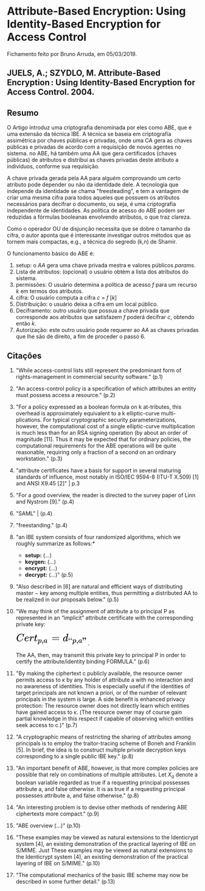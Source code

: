 # Attribute-Based Encryption: Using Identity-Based Encryption for Access Control

Fichamento feito por Bruno Arruda, em 05/03/2019.

## JUELS, A.; SZYDLO, M. Attribute-Based Encryption : Using Identity-Based Encryption for Access Control. 2004.

## Resumo

O Artigo introduz uma criptografia denominada por eles como ABE, que é uma extensão da técnica IBE. A técnica se baseia em criptografia assimétrica por chaves públicas e privadas, onde uma CA gera as chaves públicas e privadas de acordo com a requisição de novos agentes no sistema. no ABE, há também uma AA que gera certificados (chaves públicas) de atributos e distribui as chaves privadas deste atributo a indivíduos, conforme sua requisição.

A chave privada gerada pela AA para alguém comprovando um certo atributo pode depender ou não da identidade dele. A tecnologia que independe da identidade se chama "freesteading", e tem a vantagem de criar uma mesma cifra para todos aqueles que possuem os atributos necessários para decifrar o documento, ou seja, é uma criptografia independente de identidades.
As política de acesso do ABE podem ser reduzidas a fórmulas booleanas envolvendo atributos, o que traz clareza.

Como o operador OU de disjunção necessita que se dobre o tamanho da cifra, o autor aponta que é interessante investigar outros métodos que as tornem mais compactas, e.g., a técnica do segredo (k,n) de Shamir.

O funcionamento básico do ABE é:

1. setup: o *AA* gera uma chave privada mestra e valores públicos *params*.
2. Lista de atributos: (opcional) o usuário obtém a lista dos atributos do sistema.
3. permissões: O usuário determina a política de acesso *f* para um recurso *k* em termos dos atributos.
4. cifra: O usuário computa a cifra *c = f* [*k*]
5. Distribuição: o usuário deixa a cifra em um local público.
6. Deciframento: outro usuário que possua a chave privada que corresponde aos atributos que satisfazem *f* poderá decifrar *c*, obtendo então *k*.
7. Autorização: este outro usuário pode requerer ao *AA* as chaves privadas que lhe são de direito, a fim de proceder o passo 6.

## Citações

1. "While access-control lists still represent the predominant form of rights-management in commercial security software." (p.1)

2. "An access-control policy is a specification of which attributes an entity must possess access a resource." (p.2)

3. "For a policy expressed as a boolean formula on k at-tributes, this overhead is approximately equivalent to a k elliptic-curve multi-plications. For typical cryptographic security parameterizations, however, the computational cost of a single elliptic-curve multiplication is much less than for an RSA signing operation (by about an order of magnitude [11]. Thus it may be expected that for ordinary policies, the computational requirements for the ABE operations will be quite reasonable, requiring only a fraction of a second on an ordinary workstation." (p.3)

4. "attribute certificates have a basis for support in several maturing standards of influence, most notably in ISO/IEC 9594-8 (ITU-T X.509) [1] and ANSI X9.45 [2]" | p.3

5. "For a good overview, the reader is directed to the survey paper of Linn and Nystrom [9]." (p.4)

6. "SAML" | (p.4)

7. "freestanding." (p.4)

8. "an IBE system consists of four randomized algorithms, which we roughly summarize as follows:*
     - __setup:__ (...)
     - __keygen:__ (...)
     - __encrypt:__ (...)
     - __decrypt:__ (...)" (p.5)

9.  "Also described in [6] are natural and efficient ways of distributing master − key among multiple entities, thus permitting a distributed AA to be realized in our proposals below." (p.5)

10. "We may think of the assignment of attribute a to principal P as represented in an “implicit” attribute certificate with the corresponding private key:

    ![formula](svgs/Juel2004.1.svg).

    The AA, then, may transmit this private key to principal P in order to certify the attribute/identity binding FORMULA." (p.6)

11. "By making the ciphertext c publicly available, the resource owner permits access to κ by any holder of attribute a with no interaction and no awareness of identities. This is especially useful if the identities of target principals are not known a priori, or of the number of relevant principals in the system is large. A side benefit is enhanced privacy protection: The resource owner does not directly learn which entities have gained access to κ. (The resource owner may of course gain partial knowledge in this respect if capable of observing which entities seek access to c.)" (p.7)

12. "A cryptographic means of restricting the sharing of attributes among principals is to employ the traitor-tracing scheme of Boneh and Franklin [5]. In brief, the idea is to construct multiple private decryption keys corresponding to a single public IBE key." (p.8)

13. "An important benefit of ABE, however, is that more complex policies are possible that rely on combinations of multiple attributes. Let *X<sub>a</sub>* denote a boolean variable regarded as true if a requesting principal possesses attribute a, and false otherwise. It is as true if a requesting principal possesses attribute a, and false otherwise." (p.8)

14. "An interesting problem is to devise other methods of rendering ABE ciphertexts more compact." (p.9)

15. "ABE overview (...)" (p.10)

16. "These examples may be viewed as natural extensions to the Identicrypt system [4], an existing demonstration of the practical layering of IBE on S/MIME. Just These examples may be viewed as natural extensions to the Identicrypt system [4], an existing demonstration of the practical layering of IBE on S/MIME." (p.10)

17. "The computational mechanics of the basic IBE scheme may now be described in some further detail." (p.13)